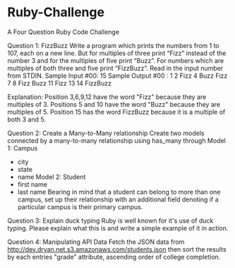 Ruby-Challenge
==============

A Four Question Ruby Code Challenge

Question 1:
FizzBuzz
Write a program which prints the numbers from 1 to 107, each on a new line. But for multiples of three 
print “Fizz” instead of the number 3 and for the multiples of five print “Buzz”.  For numbers which are 
multiples of both three and five print “FizzBuzz”. Read in the input number from STDIN.
Sample Input #00:
15
Sample Output #00 :
1
2
Fizz
4
Buzz
Fizz
7
8
Fizz
Buzz
11
Fizz
13
14
FizzBuzz

Explanation:
Position 3,6,9,12 have the word "Fizz" because they are multiples of 3.
Positions 5 and 10 have the word "Buzz" because they are multiples of 5.
Position 15 has the word FizzBuzz because it is a multiple of both 3 and 5.


Question 2:
Create a Many-to-Many relationship
Create two models connected by a many-to-many relationship using has_many through
Model 1: Campus
 - city
 - state
 - name
Model 2: Student
 - first name
 - last name
Bearing in mind that a student can belong to more than one campus, set up their relationship with an 
additional field denoting if a particular campus is their primary campus.

Question 3:
Explain duck typing
Ruby is well known for it's use of duck typing. Please explain what this is and write a simple example of it in action.

Question 4:
Manipulating API Data
Fetch the JSON data from http://dev.dryan.net.s3.amazonaws.com/students.json then sort the results by 
each entries "grade" attribute, ascending order of college completion.
